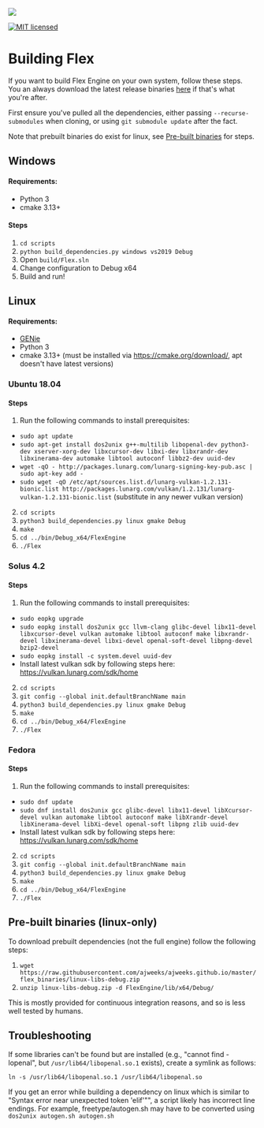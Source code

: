 ![](FlexEngine/screenshots/flex_engine_banner_3.png)

[![MIT licensed](https://img.shields.io/badge/license-MIT-blue.svg)](LICENSE.md)

# Building Flex

If you want to build Flex Engine on your own system, follow these steps. You an always download the latest release binaries [here](https://github.com/ajweeks/flexengine/releases) if that's what you're after.

First ensure you've pulled all the dependencies, either passing `--recurse-submodules` when cloning, or using `git submodule update` after the fact.

Note that prebuilt binaries do exist for linux, see [Pre-built binaries](#1-pre-built-binaries) for steps.

## Windows
#### Requirements:
- Python 3
- cmake 3.13+

#### Steps
1. `cd scripts`
2. `python build_dependencies.py windows vs2019 Debug`
3. Open `build/Flex.sln`
4. Change configuration to Debug x64
5. Build and run!


## Linux
#### Requirements:
- [GENie](https://github.com/bkaradzic/GENie)
- Python 3
- cmake 3.13+ (must be installed via https://cmake.org/download/, apt doesn't have latest versions)

### Ubuntu 18.04
#### Steps
1. Run the following commands to install prerequisites:
  - `sudo apt update`
  - `sudo apt-get install dos2unix g++-multilib libopenal-dev python3-dev xserver-xorg-dev libxcursor-dev libxi-dev libxrandr-dev libxinerama-dev automake libtool autoconf libbz2-dev uuid-dev`
  - `wget -qO - http://packages.lunarg.com/lunarg-signing-key-pub.asc | sudo apt-key add -`
  - `sudo wget -qO /etc/apt/sources.list.d/lunarg-vulkan-1.2.131-bionic.list http://packages.lunarg.com/vulkan/1.2.131/lunarg-vulkan-1.2.131-bionic.list` (substitute in any newer vulkan version)
2. `cd scripts`
3. `python3 build_dependencies.py linux gmake Debug`
4. `make`
5. `cd ../bin/Debug_x64/FlexEngine`
6. `./Flex`

### Solus 4.2
#### Steps
1. Run the following commands to install prerequisites:
  - `sudo eopkg upgrade`
  - `sudo eopkg install dos2unix gcc llvm-clang glibc-devel libx11-devel libxcursor-devel vulkan automake libtool autoconf make libxrandr-devel libxinerama-devel libxi-devel openal-soft-devel libpng-devel bzip2-devel`
  - `sudo eopkg install -c system.devel uuid-dev`
  - Install latest vulkan sdk by following steps here: https://vulkan.lunarg.com/sdk/home
2. `cd scripts`
3. `git config --global init.defaultBranchName main`
4. `python3 build_dependencies.py linux gmake Debug`
5. `make`
6. `cd ../bin/Debug_x64/FlexEngine`
7. `./Flex`

### Fedora
#### Steps
1. Run the following commands to install prerequisites:
  - `sudo dnf update`
  - `sudo dnf install dos2unix gcc glibc-devel libx11-devel libXcursor-devel vulkan automake libtool autoconf make libXrandr-devel libXinerama-devel libXi-devel openal-soft libpng zlib uuid-dev`
  - Install latest vulkan sdk by following steps here: https://vulkan.lunarg.com/sdk/home
2. `cd scripts`
3. `git config --global init.defaultBranchName main`
4. `python3 build_dependencies.py linux gmake Debug`
5. `make`
6. `cd ../bin/Debug_x64/FlexEngine`
7. `./Flex`


## Pre-built binaries (linux-only)
To download prebuilt dependencies (not the full engine) follow the following steps:

1. `wget https://raw.githubusercontent.com/ajweeks/ajweeks.github.io/master/flex_binaries/linux-libs-debug.zip`
2. `unzip linux-libs-debug.zip -d FlexEngine/lib/x64/Debug/`

This is mostly provided for continuous integration reasons, and so is less well tested by humans.


## Troubleshooting

If some libraries can't be found but are installed (e.g., "cannot find -lopenal", but `/usr/lib64/libopenal.so.1` exists), create a symlink as follows:

`ln -s /usr/lib64/libopenal.so.1 /usr/lib64/libopenal.so`

If you get an error while building a dependency on linux which is similar to "Syntax error near unexpected token 'elif'"", a script likely has incorrect line endings. For example, freetype/autogen.sh may have to be converted using `dos2unix autogen.sh autogen.sh`
